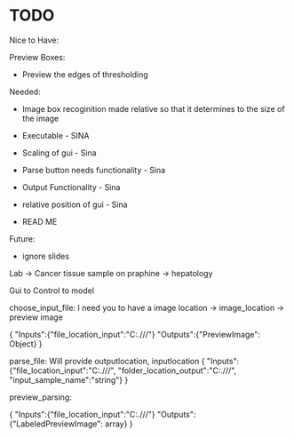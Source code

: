 # TODO

Nice to Have: 

Preview Boxes: 
- Preview the edges of thresholding


Needed:

- Image box recoginition made relative so that it determines to the size of the image

- Executable - SINA

- Scaling of gui -  Sina
- Parse button needs functionality - Sina
- Output Functionality - Sina
- relative position of gui - Sina
- READ ME

Future:
- ignore slides


Lab -> Cancer 
tissue sample on praphine -> hepatology


Gui to Control to model

choose_input_file:
I need you to have a image location -> image_location -> preview image

{
    "Inputs":{"file_location_input":"C:.///"}
    "Outputs":{"PreviewImage": Object}
}

parse_file:
Will provide outputlocation, inputlocation
{
    "Inputs":{"file_location_input":"C:.///",
                "folder_location_output":"C:.///",
                "input_sample_name":"string"}
}

preview_parsing:

{
    "Inputs":{"file_location_input":"C:.///"}
    "Outputs":{"LabeledPreviewImage": array}
}
